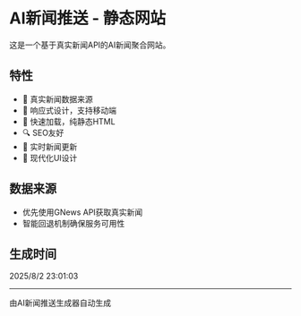 # AI新闻推送 - 静态网站

这是一个基于真实新闻API的AI新闻聚合网站。

## 特性

- 📰 真实新闻数据来源
- 📱 响应式设计，支持移动端
- 🚀 快速加载，纯静态HTML
- 🔍 SEO友好
- 📡 实时新闻更新
- 🎨 现代化UI设计

## 数据来源

- 优先使用GNews API获取真实新闻
- 智能回退机制确保服务可用性

## 生成时间

2025/8/2 23:01:03

---

由AI新闻推送生成器自动生成